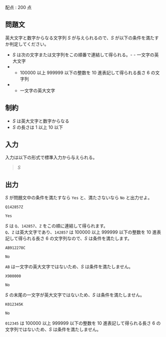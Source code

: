 配点 : $200$ 点

## 問題文

英大文字と数字からなる文字列 $S$ が与えられるので、$S$ が以下の条件を満たすか判定してください。

- $S$ は次の文字または文字列をこの順番で連結して得られる。-   - 一文字の英大文字
-   - $100000$ 以上 $999999$ 以下の整数を $10$ 進表記して得られる長さ $6$ の文字列
-   - 一文字の英大文字

## 制約

- $S$ は英大文字と数字からなる
- $S$ の長さは $1$ 以上 $10$ 以下

## 入力

入力は以下の形式で標準入力から与えられる。

> $S$

## 出力

$S$ が問題文中の条件を満たすなら `Yes` と、満たさないなら `No` と出力せよ。

```input1
Q142857Z
```

```output1
Yes
```

$S$ は `Q`、`142857`、`Z` をこの順に連結して得られます。<br>
`Q`、`Z` は英大文字であり、`142857` は $100000$ 以上 $999999$ 以下の整数を $10$ 進表記して得られる長さ $6$ の文字列なので、$S$ は条件を満たします。

```input2
AB912278C
```

```output2
No
```

`AB` は一文字の英大文字ではないため、$S$ は条件を満たしません。

```input3
X900000
```

```output3
No
```

$S$ の末尾の一文字が英大文字ではないため、$S$ は条件を満たしません。

```input4
K012345K
```

```output4
No
```

`012345` は $100000$ 以上 $999999$ 以下の整数を $10$ 進表記して得られる長さ $6$ の文字列ではないため、$S$ は条件を満たしません。